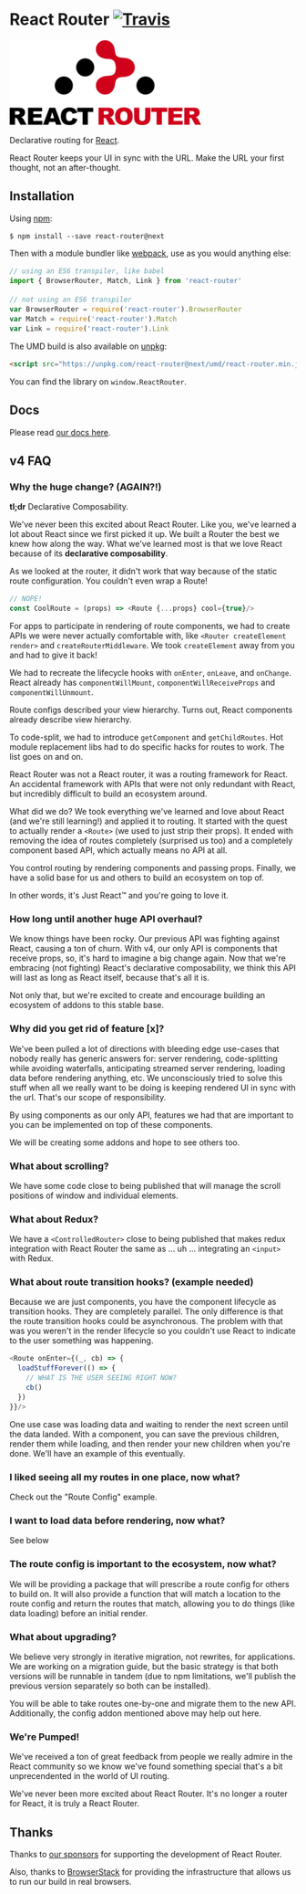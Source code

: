 # React Router [![Travis][build-badge]][build]

[build-badge]: https://img.shields.io/travis/ReactTraining/react-router/v4.svg?style=flat-square
[build]: https://travis-ci.org/ReactTraining/react-router

<img src="/logo/Vertical@2x.png" height="150"/>

Declarative routing for [React](https://facebook.github.io/react).

React Router keeps your UI in sync with the URL. Make the URL your first thought, not an after-thought.

## Installation

Using [npm](https://www.npmjs.com/):

    $ npm install --save react-router@next

Then with a module bundler like [webpack](https://webpack.github.io/), use as you would anything else:

```js
// using an ES6 transpiler, like babel
import { BrowserRouter, Match, Link } from 'react-router'

// not using an ES6 transpiler
var BrowserRouter = require('react-router').BrowserRouter
var Match = require('react-router').Match
var Link = require('react-router').Link
```

The UMD build is also available on [unpkg](https://unpkg.com):

```html
<script src="https://unpkg.com/react-router@next/umd/react-router.min.js"></script>
```

You can find the library on `window.ReactRouter`.

## Docs

Please read [our docs here](https://react-router-website-xvufzcovng.now.sh/).

## v4 FAQ

### Why the huge change? (AGAIN?!)

**tl;dr** Declarative Composability.

We've never been this excited about React Router. Like you, we've
learned a lot about React since we first picked it up. We built a Router
the best we knew how along the way. What we've learned most is that we
love React because of its **declarative composability**.

As we looked at the router, it didn't work that way because of the
static route configuration. You couldn't even wrap a Route!

```js
// NOPE!
const CoolRoute = (props) => <Route {...props} cool={true}/>
```

For apps to participate in rendering of route components, we had to
create APIs we were never actually comfortable with, like `<Router
createElement render>` and `createRouterMiddleware`. We took
`createElement` away from you and had to give it back!

We had to recreate the lifecycle hooks with `onEnter`, `onLeave`, and
`onChange`. React already has `componentWillMount`,
`componentWillReceiveProps` and `componentWillUnmount`.

Route configs described your view hierarchy. Turns out, React components
already describe view hierarchy.

To code-split, we had to introduce `getComponent` and `getChildRoutes`.
Hot module replacement libs had to do specific hacks for routes to work.
The list goes on and on.

React Router was not a React router, it was a routing framework for
React. An accidental framework with APIs that were not only redundant
with React, but incredibly difficult to build an ecosystem around.

What did we do? We took everything we've learned and love about React
(and we're still learning!) and applied it to routing. It started with
the quest to actually render a `<Route>` (we used to just strip their
props). It ended with removing the idea of routes completely (surprised
us too) and a completely component based API, which actually means no
API at all.

You control routing by rendering components and passing props. Finally,
we have a solid base for us and others to build an ecosystem on top of.

In other words, it's Just React™ and you're going to love it.

### How long until another huge API overhaul?

We know things have been rocky. Our previous API was fighting against
React, causing a ton of churn. With v4, our only API is components that
receive props, so, it's hard to imagine a big change again. Now that
we're embracing (not fighting) React's declarative composability, we
think this API will last as long as React itself, because that's all it
is.

Not only that, but we're excited to create and encourage building an
ecosystem of addons to this stable base.

### Why did you get rid of feature [x]?

We've been pulled a lot of directions with bleeding edge use-cases that
nobody really has generic answers for: server rendering, code-splitting
while avoiding waterfalls, anticipating streamed server rendering, loading
data before rendering anything, etc. We unconsciously tried to solve this
stuff when all we really want to be doing is keeping rendered UI in sync
with the url. That's our scope of responsibility.

By using components as our only API, features we had that are important
to you can be implemented on top of these components.

We will be creating some addons and hope to see others too.

### What about scrolling?

We have some code close to being published that will manage the scroll
positions of window and individual elements.

### What about Redux?

We have a `<ControlledRouter>` close to being published that makes redux
integration with React Router the same as ... uh ... integrating an
`<input>` with Redux.

### What about route transition hooks? (example needed)

Because we are just components, you have the component lifecycle as
transition hooks. They are completely parallel. The only difference is
that the route transition hooks could be asynchronous. The problem with
that was you weren't in the render lifecycle so you couldn't use React
to indicate to the user something was happening.

```js
<Route onEnter={(_, cb) => {
  loadStuffForever(() => {
    // WHAT IS THE USER SEEING RIGHT NOW?
    cb()
  })
}}/>
```

One use case was loading data and waiting to render the next screen
until the data landed. With a component, you can save the previous
children, render them while loading, and then render your new children
when you're done. We'll have an example of this eventually.

### I liked seeing all my routes in one place, now what?

Check out the "Route Config" example.

### I want to load data before rendering, now what?

See below

### The route config is important to the ecosystem, now what?

We will be providing a package that will prescribe a route config for
others to build on. It will also provide a function that will match a
location to the route config and return the routes that match, allowing
you to do things (like data loading) before an initial render.

### What about upgrading?

We believe very strongly in iterative migration, not rewrites, for
applications. We are working on a migration guide, but the basic
strategy is that both versions will be runnable in tandem (due to npm
limitations, we'll publish the previous version separately so both can
be installed).

You will be able to take routes one-by-one and migrate them to the new
API. Additionally, the config addon mentioned above may help out here.

### We're Pumped!

We've received a ton of great feedback from people we really admire in
the React community so we know we've found something special that's a
bit unprecendented in the world of UI routing.

We've never been more excited about React Router. It's no longer a
router for React, it is truly a React Router.



## Thanks

Thanks to [our sponsors](/SPONSORS.md) for supporting the development of React Router.

Also, thanks to [BrowserStack](https://www.browserstack.com/) for providing the infrastructure that allows us to run our build in real browsers.
